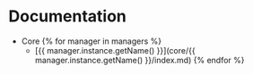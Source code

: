 # Documentation

* Core
{% for manager in managers %}
    * [{{ manager.instance.getName() }}](core/{{ manager.instance.getName() }}/index.md)
{% endfor %}



